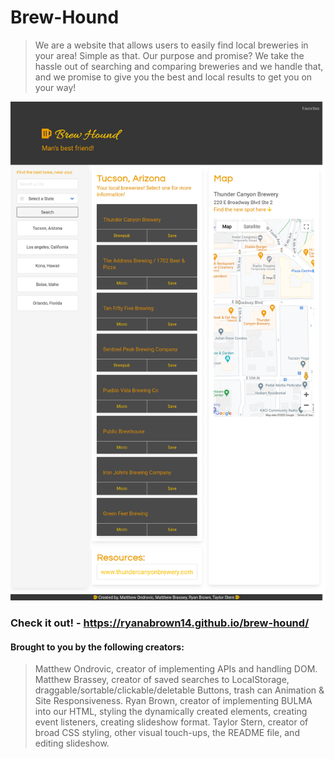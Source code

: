 # Brew-Hound

> We are a website that allows users to easily find local breweries in your area! Simple as that.
> Our purpose and promise? We take the hassle out of searching and comparing breweries and we handle that, and we promise to give you
> the best and local results to get you on your way!
 
![image](./assets/images/Application-screenshot.png)

### Check it out! - https://ryanabrown14.github.io/brew-hound/ 

#### Brought to you by the following creators:
> Matthew Ondrovic, creator of implementing APIs and handling DOM.
> Matthew Brassey, creator of saved searches to LocalStorage, draggable/sortable/clickable/deletable Buttons, trash can Animation & Site Responsiveness.
> Ryan Brown, creator of implementing BULMA into our HTML, styling the dynamically created elements, creating event listeners, creating slideshow format.
> Taylor Stern, creator of broad CSS styling, other visual touch-ups, the README file, and editing slideshow.
